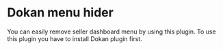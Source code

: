 # Dokan menu hider
You can easily remove seller dashboard menu by using this plugin. To use this plugin you have to install Dokan plugin first.

